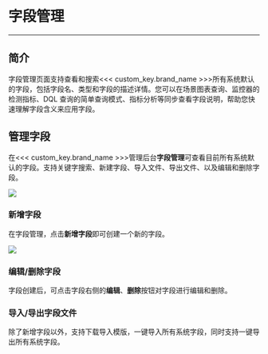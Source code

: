 # 字段管理
---

## 简介

字段管理页面支持查看和搜索<<< custom_key.brand_name >>>所有系统默认的字段，包括字段名、类型和字段的描述详情。您可以在场景图表查询、监控器的检测指标、DQL 查询的简单查询模式、指标分析等同步查看字段说明，帮助您快速理解字段含义来应用字段。

## 管理字段

在<<< custom_key.brand_name >>>管理后台**字段管理**可查看目前所有系统默认的字段。支持关键字搜索、新建字段、导入文件、导出文件、以及编辑和删除字段。

![](img/3.field_10.png)

### 新增字段

在字段管理，点击**新增字段**即可创建一个新的字段。

![](img/3.field_11.png)

### 编辑/删除字段

字段创建后，可点击字段右侧的**编辑**、**删除**按钮对字段进行编辑和删除。


### 导入/导出字段文件

除了新增字段以外，支持下载导入模版，一键导入所有系统字段，同时支持一键导出所有系统字段。
